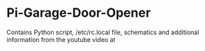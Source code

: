 # Pi-Garage-Door-Opener
Contains Python script, /etc/rc.local file, schematics and additional information from the youtube video at <website>
